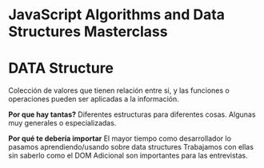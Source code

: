 # JavaScript Algorithms and Data Structures Masterclass


# DATA Structure
Colección de valores que tienen relación entre si, y las funciones o operaciones pueden ser aplicadas a la información.

**Por que hay tantas?**
Diferentes estructuras para diferentes cosas. Algunas muy generales o especializadas.

**Por qué te debería importar**
El mayor tiempo como desarrollador lo pasamos aprendiendo/usando sobre data structures
Trabajamos con ellas sin saberlo como el DOM
Adicional son importantes para las entrevistas.
